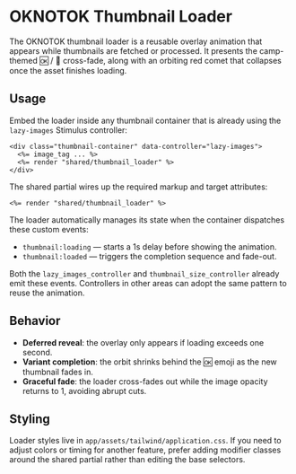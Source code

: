 # OKNOTOK Thumbnail Loader

The OKNOTOK thumbnail loader is a reusable overlay animation that appears while thumbnails are fetched or processed. It presents the camp-themed 🆗 / 🚫 cross-fade, along with an orbiting red comet that collapses once the asset finishes loading.

## Usage

Embed the loader inside any thumbnail container that is already using the `lazy-images` Stimulus controller:

```erb
<div class="thumbnail-container" data-controller="lazy-images">
  <%= image_tag ... %>
  <%= render "shared/thumbnail_loader" %>
</div>
```

The shared partial wires up the required markup and target attributes:

```erb
<%= render "shared/thumbnail_loader" %>
```

The loader automatically manages its state when the container dispatches these custom events:

- `thumbnail:loading` — starts a 1s delay before showing the animation.
- `thumbnail:loaded` — triggers the completion sequence and fade-out.

Both the `lazy_images_controller` and `thumbnail_size_controller` already emit these events. Controllers in other areas can adopt the same pattern to reuse the animation.

## Behavior

- **Deferred reveal**: the overlay only appears if loading exceeds one second.
- **Variant completion**: the orbit shrinks behind the 🆗 emoji as the new thumbnail fades in.
- **Graceful fade**: the loader cross-fades out while the image opacity returns to 1, avoiding abrupt cuts.

## Styling

Loader styles live in `app/assets/tailwind/application.css`. If you need to adjust colors or timing for another feature, prefer adding modifier classes around the shared partial rather than editing the base selectors.

